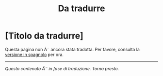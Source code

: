 ﻿---
title: [Da tradurre]
---

<!-- TODO: translation missing - Italian version -->

# [Titolo da tradurre]

Questa pagina non Ã¨ ancora stata tradotta. Per favore, consulta la [versione in spagnolo](/es/mitos-fetichismo) per ora.

---

*Questo contenuto Ã¨ in fase di traduzione. Torna presto.*
